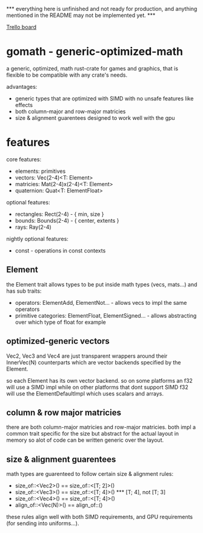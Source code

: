 *** everything here is unfinished and not ready for production, and anything mentioned in the README may not be implemented yet. ***

[Trello board](https://trello.com/b/6NH6VXTh/gomath)

# gomath - generic-optimized-math
a generic, optimized, math rust-crate for games and graphics, that is flexible to be compatible with any crate's needs.

advantages:
* generic types that are optimized with SIMD with no unsafe features like effects
* both column-major and row-major matricies
* size & alignment guarentees designed to work well with the gpu

# features

core features:
* elements: primitives
* vectors: Vec(2-4)<T: Element>
* matricies: Mat(2-4)x(2-4)<T: Element>
* quaternion: Quat<T: ElementFloat>

optional features:
* rectangles: Rect(2-4) - { min, size }
* bounds: Bounds(2-4) - { center, extents }
* rays: Ray(2-4)

nightly optional features:
* const - operations in const contexts

## Element

the Element trait allows types to be put inside math types (vecs, mats...) and has sub traits:

* operators: ElementAdd, ElementNot... - allows vecs to impl the same operators
* primitive categories: ElementFloat, ElementSigned... - allows abstracting over which type of float for example

## optimized-generic vectors

Vec2<T>, Vec3<T> and Vec4<T> are just transparent wrappers around their InnerVec(N) counterparts which are vector backends specified by the Element.

so each Element has its own vector backend. so on some platforms an f32 will use a SIMD impl while on other platforms that dont support SIMD f32 will use the ElementDefaultImpl which uses scalars and arrays.

## column & row major matricies

there are both column-major matricies and row-major matricies. both impl a common trait specific for the size but abstract for the actual layout in memory so alot of code can be written generic over the layout.

## size & alignment guarentees

math types are guarenteed to follow certain size & alignment rules:

* size_of::<Vec2<T>>() == size_of::<[T; 2]>()
* size_of::<Vec3<T>>() == size_of::<[T; 4]>() *** [T; 4], not [T; 3]
* size_of::<Vec4<T>>() == size_of::<[T; 4]>()
* align_of::<Vec(N)<T>>() == align_of::<T>()

these rules align well with both SIMD requirements, and GPU requirements (for sending into uniforms...).

